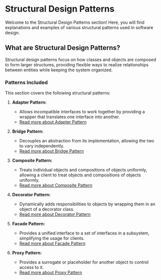 # Structural Design Patterns

Welcome to the Structural Design Patterns section! Here, you will find explanations and examples of various structural patterns used in software design.

## What are Structural Design Patterns?

Structural design patterns focus on how classes and objects are composed to form larger structures, providing flexible ways to realize relationships between entities while keeping the system organized.

### Patterns Included

This section covers the following structural patterns:

1. **Adapter Pattern:**
   - Allows incompatible interfaces to work together by providing a wrapper that translates one interface into another.
   - [Read more about Adapter Pattern](Adapter.md)

2. **Bridge Pattern:**
   - Decouples an abstraction from its implementation, allowing the two to vary independently.
   - [Read more about Bridge Pattern](Bridge.md)

3. **Composite Pattern:**
   - Treats individual objects and compositions of objects uniformly, allowing a client to treat objects and compositions of objects uniformly.
   - [Read more about Composite Pattern](Composite.md)

4. **Decorator Pattern:**
   - Dynamically adds responsibilities to objects by wrapping them in an object of a decorator class.
   - [Read more about Decorator Pattern](Decorator.md)

5. **Facade Pattern:**
   - Provides a unified interface to a set of interfaces in a subsystem, simplifying the usage for clients.
   - [Read more about Facade Pattern](Facade.md)

6. **Proxy Pattern:**
   - Provides a surrogate or placeholder for another object to control access to it.
   - [Read more about Proxy Pattern](Proxy.md)
